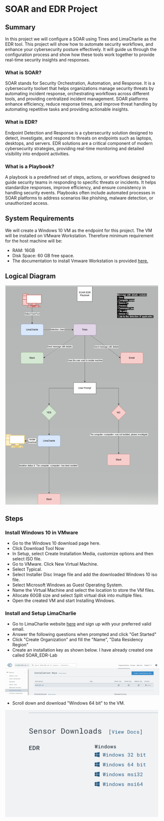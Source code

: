 # SOAR and EDR Project 

## Summary
In this project we will configure a SOAR using Tines and LimaCharlie as the EDR tool. This project will show how to automate security workflows, and enhance your cybersecurity posture effectively. It will guide us through the configuration process and show how these tools work together to provide real-time security insights and responses.

### What is SOAR?
SOAR stands for Security Orchestration, Automation, and Response. It is a cybersecurity toolset that helps organizations manage security threats by automating incident response, orchestrating workflows across different tools, and providing centralized incident management. SOAR platforms enhance efficiency, reduce response times, and improve threat handling by automating repetitive tasks and providing actionable insights.

### What is EDR?
Endpoint Detection and Response is a cybersecurity solution designed to detect, investigate, and respond to threats on endpoints such as laptops, desktops, and servers. EDR solutions are a critical component of modern cybersecurity strategies, providing real-time monitoring and detailed visibility into endpoint activities.

### What is a Playbook?
A playbook is a predefined set of steps, actions, or workflows designed to guide security teams in responding to specific threats or incidents. It helps standardize responses, improve efficiency, and ensure consistency in handling security events. Playbooks often include automated processes in SOAR platforms to address scenarios like phishing, malware detection, or unauthorized access.

## System Requirements
We will create a Windows 10 VM as the endpoint for this project. The VM will be installed on VMware Workstation. Therefore minimum requirement for the host machine will be:

- RAM: 16GB 
- Disk Space: 60 GB free space. 
- The documentation to install Vmware Workstation is provided <a href="https://knowledge.broadcom.com/external/article/344595/downloading-and-installing-vmware-workst.html">here.</a>

## Logical Diagram
<img src="https://github.com/anandu106/soar_edr_project/blob/39f66e07ff2ab2bcb86e1b4b891c010b178685e4/Images/SOAR1.png" width="500">

## Steps
### Install Windows 10 in VMware

- Go to the Windows 10 download page here.
- Click Download Tool Now
- In Setup, select Create Installation Media, customize options and then select ISO file.
- Go to VMware. Click New Virtual Machine.
- Select Typical.
- Select Installer Disc Image file and add the downloaded Windows 10 iso file.
- Select Microsoft Windows as Guest Operating System.
- Name the Virtual Machine and select the location to store the VM files.
- Allocate 60GB size and select Split virtual disk into multiple files.
- Open the created VM and start Installing Windows.

### Install and Setup LimaCharlie

- Go to LimaCharlie website <a href="https://limacharlie.io/">here</a> and sign up with your preferred valid email.
- Answer the following questions when prompted and click "Get Started"
- Click "Create Organization" and fill the "Name", "Data Residency Region"
- Create an installation key as shown below. I have already created one called SOAR_EDR-Lab
  
<img src="https://github.com/anandu106/soar_edr_project/blob/d5bdd8234db702521249da998bc6e426125f6e48/Images/Install_key.png" width="750">

- Scroll down and download "Windows 64 bit" to the VM.
   
<img src="https://github.com/anandu106/soar_edr_project/blob/864839b925d3c514e8981a7898d62b5acbd10764/Images/Sensor_download.png" width="500">
